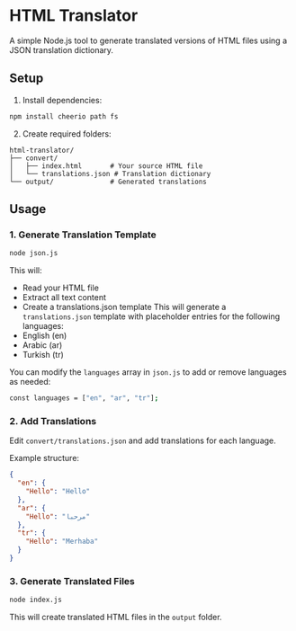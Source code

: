 # HTML Translator

A simple Node.js tool to generate translated versions of HTML files using a JSON translation dictionary.

## Setup

1. Install dependencies:

```bash
npm install cheerio path fs
```

2. Create required folders:

```
html-translator/
├── convert/
│   ├── index.html       # Your source HTML file
│   └── translations.json # Translation dictionary
└── output/              # Generated translations
```

## Usage

### 1. Generate Translation Template

```bash
node json.js
```

This will:

- Read your HTML file
- Extract all text content
- Create a translations.json template
  This will generate a `translations.json` template with placeholder entries for the following languages:
- English (en)
- Arabic (ar)
- Turkish (tr)

You can modify the `languages` array in `json.js` to add or remove languages as needed:

```bash
const languages = ["en", "ar", "tr"];
```

### 2. Add Translations

Edit `convert/translations.json` and add translations for each language.

Example structure:

```json
{
  "en": {
    "Hello": "Hello"
  },
  "ar": {
    "Hello": "مرحبا"
  },
  "tr": {
    "Hello": "Merhaba"
  }
}
```

### 3. Generate Translated Files

```bash
node index.js
```

This will create translated HTML files in the `output` folder.

